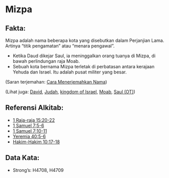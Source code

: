 # Mizpa

## Fakta:

Mizpa adalah nama beberapa kota yang disebutkan dalam Perjanjian Lama. Artinya “titik pengamatan” atau “menara pengawal”.

* Ketika Daud dikejar Saul, ia meninggalkan orang tuanya di Mizpa, di bawah perlindungan raja Moab.
* Sebuah kota bernama Mizpa terletak di perbatasan antara kerajaan Yehuda dan Israel. Itu adalah pusat militer yang besar.

(Saran terjemahan: [Cara Menerjemahkan Nama](rc://en/ta/man/translate/translate-names))

(Lihat juga: [David](../names/david.md), [Judah](../names/kingdomofjudah.md), [kingdom of Israel](../names/kingdomofisrael.md), [Moab](../names/moab.md), [Saul (OT)](../names/saul.md))

## Referensi Alkitab:

* [1 Raja-raja 15:20-22](rc://en/tn/help/1ki/15/20)
* [1 Samuel 7:5-6](rc://en/tn/help/1sa/07/05)
* [1 Samuel 7:10-11](rc://en/tn/help/1sa/07/10)
* [Yeremia 40:5-6](rc://en/tn/help/jer/40/05)
* [Hakim-Hakim 10:17-18](rc://en/tn/help/jdg/10/17)

## Data Kata:

* Strong’s: H4708, H4709
